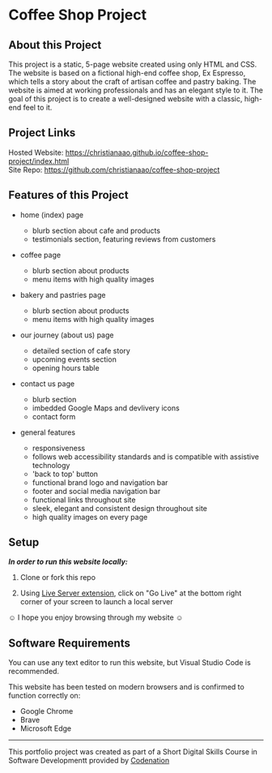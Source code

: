 # Coffee Shop Project

## About this Project

This project is a static, 5-page website created using only HTML and CSS. The website is based on a fictional high-end coffee shop, Ex Espresso, which tells a story about the craft of artisan coffee and pastry baking. The website is aimed at working professionals and has an elegant style to it. The goal of this project is to create a well-designed website with a classic, high-end feel to it.

## Project Links

Hosted Website: https://christianaao.github.io/coffee-shop-project/index.html <br>
Site Repo: https://github.com/christianaao/coffee-shop-project

## Features of this Project

* home (index) page
  * blurb section about cafe and products
  * testimonials section, featuring reviews from customers

* coffee page
  * blurb section about products
  * menu items with high quality images

* bakery and pastries page
  * blurb section about products
  * menu items with high quality images
 
* our journey (about us) page
  * detailed section of cafe story
  * upcoming events section
  * opening hours table
 
* contact us page
  * blurb section
  * imbedded Google Maps and devlivery icons
  * contact form
 
 * general features
   * responsiveness
   * follows web accessibility standards and is compatible with assistive technology
   * 'back to top' button
   * functional brand logo and navigation bar
   * footer and social media navigation bar
   * functional links throughout site
   * sleek, elegant and consistent design throughout site
   * high quality images on every page

## Setup

**_In order to run this website locally:_**

1. Clone or fork this repo

2. Using [Live Server extension](https://marketplace.visualstudio.com/items?itemName=ritwickdey.LiveServer), click on "Go Live" at the bottom right corner of your screen to launch a local server

☺ I hope you enjoy browsing through my website ☺

## Software Requirements
You can use any text editor to run this website, but Visual Studio Code is recommended.

This website has been tested on modern browsers and is confirmed to function correctly on:
* Google Chrome
* Brave
* Microsoft Edge

---

This portfolio project was created as part of a Short Digital Skills Course in Software Developmentt provided by [Codenation](https://wearecodenation.com/)
